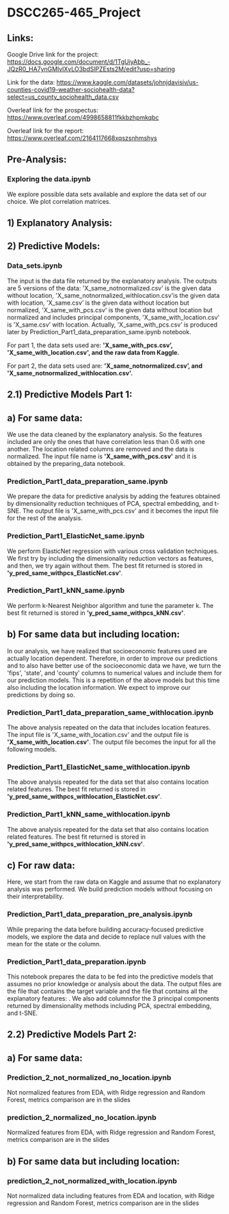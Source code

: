 # DSCC265-465_Project

## Links:

Google Drive link for the project: https://docs.google.com/document/d/1TgUiyAbb_-JQzR0_HA7ynGMlvlXvLO3bdSlPZEsts2M/edit?usp=sharing

Link for the data: https://www.kaggle.com/datasets/johnjdavisiv/us-counties-covid19-weather-sociohealth-data?select=us_county_sociohealth_data.csv

Overleaf link for the prospectus: https://www.overleaf.com/4998658811fkkbzhpmkqbc

Overleaf link for the report: https://www.overleaf.com/2164117668xqszsnhmshys

## Pre-Analysis:

### Exploring the data.ipynb

We explore possible data sets available and explore the data set of our choice. We plot correlation matrices.

## 1) Explanatory Analysis:

## 2) Predictive Models:

### Data_sets.ipynb

The input is the data file returned by the explanatory analysis. The outputs are 5 versions of the data: 'X_same_notnormalized.csv' is the given data without location, 'X_same_notnormalized_withlocation.csv'is the given data with location, 'X_same.csv’ is the given data without location but normalized, 'X_same_with_pcs.csv' is the given data without location but normalized and includes principal components, 'X_same_with_location.csv' is 'X_same.csv’ with location. Actually, 'X_same_with_pcs.csv’ is produced later by Prediction_Part1_data_preparation_same.ipynb notebook.

For part 1, the data sets used are: **'X_same_with_pcs.csv’, 'X_same_with_location.csv', and the raw data from Kaggle.**

For part 2, the data sets used are: **'X_same_notnormalized.csv’, and 'X_same_notnormalized_withlocation.csv'.**


## 2.1) Predictive Models Part 1:

## a) For same data:

We use the data cleaned by the explanatory analysis. So the features included are only the ones that have correlation less than 0.6 with one another. The location related columns are removed and the data is normalized. The input file name is **'X_same_with_pcs.csv'** and it is obtained by the preparing_data notebook.

### Prediction_Part1_data_preparation_same.ipynb

We prepare the data for predictive analysis by adding the features obtained by dimensionality reduction techniques of PCA, spectral embedding, and t-SNE. The output file is 'X_same_with_pcs.csv' and it becomes the input file for the rest of the analysis.

### Prediction_Part1_ElasticNet_same.ipynb

We perform ElasticNet regression with various cross validation techniques. We first try by including the dimensionality reduction vectors as features, and then, we try again without them. The best fit returned is stored in **'y_pred_same_withpcs_ElasticNet.csv'**.

### Prediction_Part1_kNN_same.ipynb

We perform k-Nearest Neighbor algorithm and tune the parameter k. The best fit returned is stored in **'y_pred_same_withpcs_kNN.csv'**.


## b) For same data but including location:

In our analysis, we have realized that socioeconomic features used are actually location dependent. Therefore, in order to improve our predictions and to also have better use of the socioeconomic data we have, we turn the 'fips', 'state', and 'county' columns to numerical values and include them for our prediction models. This is a repetition of the above models but this time also including the location information. We expect to improve our predictions by doing so.

### Prediction_Part1_data_preparation_same_withlocation.ipynb

The above analysis repeated on the data that includes location features. The input file is 'X_same_with_location.csv' and the output file is **'X_same_with_location.csv'**. The output file becomes the input for all the following models.

### Prediction_Part1_ElasticNet_same_withlocation.ipynb

The above analysis repeated for the data set that also contains location related features. The best fit returned is stored in **'y_pred_same_withpcs_withlocation_ElasticNet.csv'**.

### Prediction_Part1_kNN_same_withlocation.ipynb

The above analysis repeated for the data set that also contains location related features. The best fit returned is stored in **'y_pred_same_withpcs_withlocation_kNN.csv'**.



## c) For raw data:

Here, we start from the raw data on Kaggle and assume that no explanatory analysis was performed. We build prediction models without focusing on their interpretability.

### Prediction_Part1_data_preparation_pre_analysis.ipynb

While preparing the data before building accuracy-focused predictive models, we explore the data and decide to replace null values with the mean for the state or the column.

### Prediction_Part1_data_preparation.ipynb

This notebook prepares the data to be fed into the predictive models that assumes no prior knowledge or analysis about the data. The output files are the file that contains the target variable and the file that contains all the explanatory features: . We also add columnsfor the 3 principal components returned by dimensionality methods including PCA, spectral embedding, and t-SNE.

## 2.2) Predictive Models Part 2:

## a) For same data:

### Prediction_2_not_normalized_no_location.ipynb
Not normalized features from EDA, with Ridge regression and Random Forest, metrics comparison are in the slides

### prediction_2_normalized_no_location.ipynb
Normalized features from EDA, with Ridge regression and Random Forest, metrics comparison are in the slides

## b) For same data but including location:

### prediction_2_not_normalized_with_location.ipynb

Not normalized data including features from EDA and location, with Ridge regression and Random Forest, metrics comparison are in the slides
